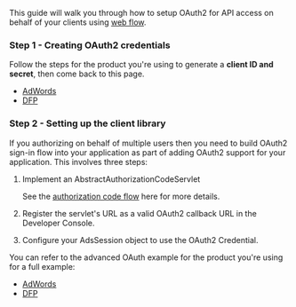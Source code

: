 This guide will walk you through how to setup OAuth2 for API access on behalf of your clients using [web flow](https://developers.google.com/identity/protocols/OAuth2#webserver).

### Step 1 - Creating OAuth2 credentials

Follow the steps for the product you're using to generate a **client ID and secret**, then come back to this page.

* [AdWords](https://developers.google.com/adwords/api/docs/guides/authentication#webapp)
* [DFP](https://developers.google.com/doubleclick-publishers/docs/authentication#webapp)

### Step 2 - Setting up the client library

If you authorizing on behalf of multiple users then you need to build OAuth2 sign-in flow into your application as part of adding OAuth2 support for your application. This involves three steps:

1. Implement an AbstractAuthorizationCodeServlet

   See the [authorization code flow](https://developers.google.com/api-client-library/java/google-oauth-java-client/oauth2#authorization_code_flow) here for more details. 

1. Register the servlet's URL as a valid OAuth2 callback URL in the Developer Console.

1. Configure your AdsSession object to use the OAuth2 Credential.

You can refer to the advanced OAuth example for the product you're using for a full example:

* [AdWords](https://github.com/googleads/googleads-java-lib/blob/master/examples/adwords_axis/src/main/java/adwords/axis/auth/AdvancedCreateCredentialFromScratch.java)
* [DFP](https://github.com/googleads/googleads-java-lib/blob/master/examples/dfp_axis/src/main/java/dfp/axis/auth/AdvancedCreateCredentialFromScratch.java)